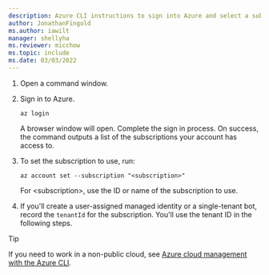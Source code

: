 ```yaml
---
description: Azure CLI instructions to sign into Azure and select a subscription.
author: JonathanFingold
ms.author: iawilt
manager: shellyha
ms.reviewer: micchow
ms.topic: include
ms.date: 03/03/2022
---
```


1. Open a command window.

1. Sign in to Azure.

    ```azurecli
    az login
    ```

    A browser window will open. Complete the sign in process.
    On success, the command outputs a list of the subscriptions your account has access to.

1. To set the subscription to use, run:

    ```azurecli
    az account set --subscription "<subscription>"
    ```

    For \<subscription>, use the ID or name of the subscription to use.

1. If you'll create a user-assigned managed identity or a single-tenant bot, record the `tenantId` for the subscription.
    You'll use the tenant ID in the following steps.

> [!TIP]
> If you need to work in a non-public cloud, see [Azure cloud management with the Azure CLI](/cli/azure/manage-clouds-azure-cli).
